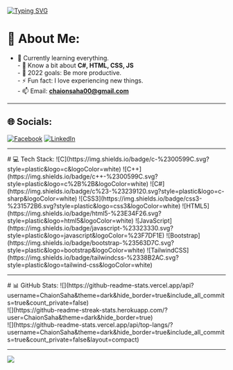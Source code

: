 [![Typing SVG](https://readme-typing-svg.herokuapp.com?font=Roboto+Slab&size=100&pause=1000&color=F7EFE7&center=true&width=1920&height=500&lines=Hi%2C+I+am+Chaion+Saha;Front+End+Developer;2%2B+years+of+coding+experience.;Welcome+to+my+github+account)](https://git.io/typing-svg)

 
# 💫 About Me:
 - 👀 Currently learning everything.<br> - 💬 Know a bit about **C#, HTML, CSS, JS**<br> - 🥅 2022 goals: Be more productive.<br> - ⚡ Fun fact: I love experiencing new things.<br> - 📫 Email: **chaionsaha00@gmail.com**

<hr>

## 🌐 Socials:
[![Facebook](https://img.shields.io/badge/Facebook-%231877F2.svg?logo=Facebook&logoColor=white)](https://facebook.com/chaion.saha.mp) [![LinkedIn](https://img.shields.io/badge/LinkedIn-%230077B5.svg?logo=linkedin&logoColor=white)](https://linkedin.com/in/chaion-saha-63b0b21a5) 


<hr>
# 💻 Tech Stack:
![C](https://img.shields.io/badge/c-%2300599C.svg?style=plastic&logo=c&logoColor=white) ![C++](https://img.shields.io/badge/c++-%2300599C.svg?style=plastic&logo=c%2B%2B&logoColor=white) ![C#](https://img.shields.io/badge/c%23-%23239120.svg?style=plastic&logo=c-sharp&logoColor=white) ![CSS3](https://img.shields.io/badge/css3-%231572B6.svg?style=plastic&logo=css3&logoColor=white) ![HTML5](https://img.shields.io/badge/html5-%23E34F26.svg?style=plastic&logo=html5&logoColor=white) ![JavaScript](https://img.shields.io/badge/javascript-%23323330.svg?style=plastic&logo=javascript&logoColor=%23F7DF1E) ![Bootstrap](https://img.shields.io/badge/bootstrap-%23563D7C.svg?style=plastic&logo=bootstrap&logoColor=white) ![TailwindCSS](https://img.shields.io/badge/tailwindcss-%2338B2AC.svg?style=plastic&logo=tailwind-css&logoColor=white)

<hr>
# 📊 GitHub Stats:
![](https://github-readme-stats.vercel.app/api?username=ChaionSaha&theme=dark&hide_border=true&include_all_commits=true&count_private=false)<br/>
![](https://github-readme-streak-stats.herokuapp.com/?user=ChaionSaha&theme=dark&hide_border=true)<br/>
![](https://github-readme-stats.vercel.app/api/top-langs/?username=ChaionSaha&theme=dark&hide_border=true&include_all_commits=true&count_private=false&layout=compact)

---
[![](https://visitcount.itsvg.in/api?id=ChaionSaha&icon=0&color=8)](https://visitcount.itsvg.in)


